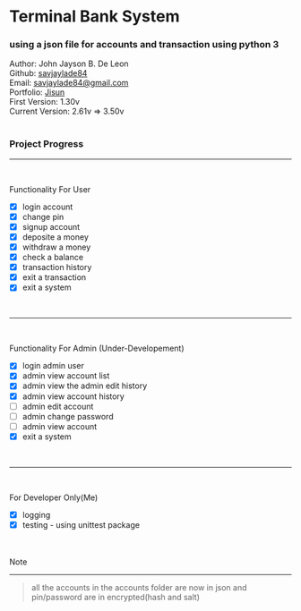 # Terminal Bank System

### using a json file for accounts and transaction using python 3<br>

Author: John Jayson B. De Leon<br>
Github: [savjaylade84](github.com/savjaylade84) <br>
Email: savjaylade84@gmail.com<br>
Portfolio: [Jisun](https://savjaylade84.github.io/Jisun.github.io/)<br>
First Version: 1.30v<br>
Current Version: 2.61v => 3.50v <br><br>
### Project Progress <br>
<hr><br>

Functionality For User<br>

- [x] login account
- [x] change pin
- [x] signup account
- [x] deposite a money
- [x] withdraw a money
- [x] check a balance
- [x] transaction history
- [x] exit a transaction
- [x] exit a system

<br>
<hr><br>

Functionality For Admin (Under-Developement)<br>

- [x] login admin user
- [x] admin view account list
- [x] admin view the admin edit history
- [x] admin view account history
- [ ] admin edit account
- [ ] admin change password
- [ ] admin view account
- [x] exit a system

<br>
<hr><br>

For Developer Only(Me)<br>

- [x] logging
- [x] testing - using unittest package

<br><br>
Note
<hr>

> all the accounts in the accounts folder are now in json and pin/password are in encrypted(hash and salt)
